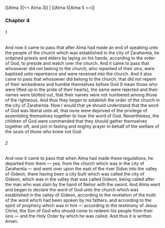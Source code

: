 [[Alma 3|<< Alma 3]]  |  [[Alma 5|Alma 5 >>]]

### Chapter 4
###### 1
And now it came to pass that after Alma had made an end of speaking unto the people of the church which was established in the city of Zarahemla, he ordained priests and elders by laying on his hands, according to the order of God, to preside and watch over the church. And it came to pass that whosoever did not belong to the church, who repented of their sins, were baptized unto repentance and were received into the church. And it also came to pass that whosoever did belong to the church, that did not repent of their wickedness and humble themselves before God (I mean those who were lifted up in the pride of their hearts), the same were rejected and their names were blotted out, that their names were not numbered among those of the righteous. And thus they began to establish the order of the church in the city of Zarahemla. Now I would that ye should understand that the word of God was liberal unto all, that none were deprived of the privilege of assembling themselves together to hear the word of God. Nevertheless, the children of God were commanded that they should gather themselves together oft, and join in fasting and mighty prayer in behalf of the welfare of the souls of those who knew not God.

###### 2
And now it came to pass that when Alma had made these regulations, he departed from them — yea, from the church which was in the city of Zarahemla — and went over upon the east of the river Sidon into the valley of Gideon, there having been a city built which was called the city of Gideon, which was in the valley that was called Gideon, being called after the man who was slain by the hand of Nehor with the sword. And Alma went and began to declare the word of God unto the church which was established in the valley of Gideon, according to the revelation of the truth of the word which had been spoken by his fathers, and according to the spirit of prophecy which was in him — according to the testimony of Jesus Christ, the Son of God who should come to redeem his people from their sins — and the Holy Order by which he was called. And thus it is written. Amen.
